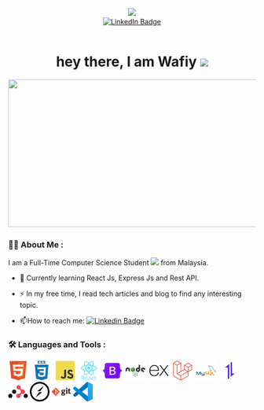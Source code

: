<div id="header" align="center">
  <img src="https://media.giphy.com/media/v1.Y2lkPTc5MGI3NjExcHFjYzM0MjNtbTlnY2EyMnh4eXNudThsbjNyc205end0b2c5MWZsbCZlcD12MV9pbnRlcm5hbF9naWZfYnlfaWQmY3Q9Zw/Qt1jk5Q49C3h5CrlBe/giphy.gif" width="100"/>
  <div id="badges">
  <a href="https://www.linkedin.com/in/abdullah-wafiy-696916216/">
    <img src="https://img.shields.io/badge/LinkedIn-blue?style=for-the-badge&logo=linkedin&logoColor=white" alt="LinkedIn Badge"/>
  </a>
</div>
<div id="badges">
  <img src="https://komarev.com/ghpvc/?username=wafiyabdullah&style=flat-square&color=blue" alt=""/>
</div>
<h1>
  hey there, I am Wafiy
  <img src="https://media.giphy.com/media/hvRJCLFzcasrR4ia7z/giphy.gif" width="30px"/>
</h1>
</div>
<div align="center">
    <img src="https://media.giphy.com/media/v1.Y2lkPTc5MGI3NjExdTV1MGxrejdhNmp4aXk0M2Q0emJrdWk0dnR1aGxsZ204NjNvYmV3NiZlcD12MV9pbnRlcm5hbF9naWZfYnlfaWQmY3Q9Zw/3o7bufkPz3LRof205G/giphy.gif" width="600" height="300"/>
</div>

### :man_technologist: About Me :
I am a Full-Time Computer Science Student <img src="https://media.giphy.com/media/WUlplcMpOCEmTGBtBW/giphy.gif" width="30"> from Malaysia.

- :seedling: Currently learning React Js, Express Js and Rest API.

- :zap: In my free time, I read tech articles and blog to find any interesting topic.

- :mailbox:How to reach me: [![Linkedin Badge](https://img.shields.io/badge/-Wafiy-blue?style=flat&logo=Linkedin&logoColor=white)](https://www.linkedin.com/in/abdullah-wafiy-696916216/)

### :hammer_and_wrench: Languages and Tools :
<div>
  <img src="https://github.com/devicons/devicon/blob/master/icons/html5/html5-original.svg" title="HTML5" alt="HTML" width="40" height="40"/>&nbsp;
  <img src="https://github.com/devicons/devicon/blob/master/icons/css3/css3-plain-wordmark.svg"  title="CSS3" alt="CSS" width="40" height="40"/>&nbsp;
  <img src="https://github.com/devicons/devicon/blob/master/icons/javascript/javascript-original.svg" title="JavaScript" alt="JavaScript" width="40" height="40"/>&nbsp;
  <img src="https://github.com/devicons/devicon/blob/master/icons/react/react-original-wordmark.svg" title="React" alt="React" width="40" height="40"/>&nbsp;
  <img src="https://github.com/devicons/devicon/blob/master/icons/bootstrap/bootstrap-original.svg" title="bootstrap" alt="bootstrap" width="40" height="40"/>&nbsp;
  <img src="https://github.com/devicons/devicon/blob/master/icons/nodejs/nodejs-original-wordmark.svg" title="NodeJS" alt="NodeJS" width="40" height="40"/>&nbsp;
  <img src="https://github.com/devicons/devicon/blob/master/icons/express/express-original.svg" title="express" alt="express" width="40" height="40"/>&nbsp;
  <img src="https://github.com/devicons/devicon/blob/master/icons/laravel/laravel-original.svg" title="laravel" alt="laravel" width="40" height="40"/>&nbsp;
  <img src="https://github.com/devicons/devicon/blob/master/icons/mysql/mysql-original-wordmark.svg" title="MySQL"  alt="MySQL" width="40" height="40"/>&nbsp;
  <img src="https://github.com/devicons/devicon/blob/master/icons/axios/axios-plain.svg" title="axios" **alt="axios" width="40" height="40"/>
  <img src="https://github.com/devicons/devicon/blob/master/icons/reactrouter/reactrouter-original.svg" title="react-router" **alt="react-router" width="40" height="40"/>
  <img src="https://github.com/devicons/devicon/blob/master/icons/socketio/socketio-original.svg" title="socketio" **alt="socketio" width="40" height="40"/>
  <img src="https://github.com/devicons/devicon/blob/master/icons/git/git-original-wordmark.svg" title="Git" **alt="Git" width="40" height="40"/>
  <img src="https://github.com/devicons/devicon/blob/master/icons/vscode/vscode-original.svg" title="vscode" **alt="vscode" width="40" height="40"/>
</div>
  


